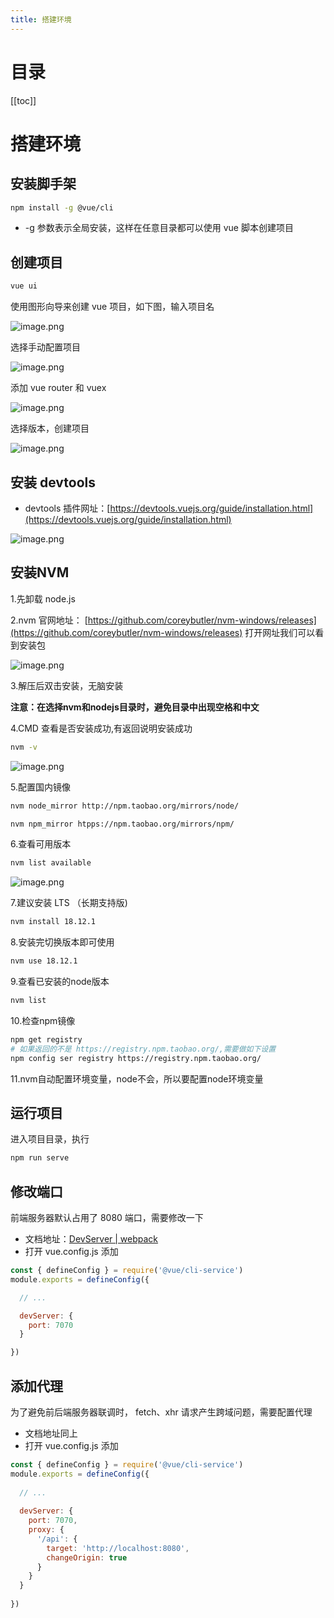 ```yaml
---
title: 搭建环境
---
```

# 目录

[[toc]]

# 搭建环境

## 安装脚手架

```bash
npm install -g @vue/cli
```

- -g 参数表示全局安装，这样在任意目录都可以使用 vue 脚本创建项目
## 创建项目
```bash
vue ui
```
使用图形向导来创建 vue 项目，如下图，输入项目名

![image.png](./img/1674740905794-a2ff72c0-72b5-41ac-99fe-fd3404c7122d.png)

选择手动配置项目

![image.png](./img/1674740919171-26d3cac9-1b45-476c-b1c4-498393311419.png)

添加 vue router 和 vuex

![image.png](./img/1674740930339-3077b498-2bee-40e6-8dc4-212abd232100.png)

选择版本，创建项目

![image.png](./img/1674740943509-afd16a66-b123-42e7-a50d-5f50cc0fd760.png)

## 安装 devtools

- devtools 插件网址：[https://devtools.vuejs.org/guide/installation.html](https://devtools.vuejs.org/guide/installation.html)

![image.png](./img/1674740991299-ef229652-fbc5-4300-a150-5d3958ccb656.png)
## 安装NVM
1.先卸载 node.js

2.nvm 官网地址： [https://github.com/coreybutler/nvm-windows/releases](https://github.com/coreybutler/nvm-windows/releases) 打开网址我们可以看到安装包

![image.png](./img/1674982272247-5e66c015-0989-409d-b1ef-93d9db0cb948.png)

3.解压后双击安装，无脑安装

**注意：在选择nvm和nodejs目录时，避免目录中出现空格和中文**

4.CMD 查看是否安装成功,有返回说明安装成功

```bash
nvm -v
```
![image.png](./img/1674982569890-780ff9be-3684-48a3-8d99-06a2f0ef8d25.png)

5.配置国内镜像

```bash
nvm node_mirror http://npm.taobao.org/mirrors/node/

nvm npm_mirror htpps://npm.taobao.org/mirrors/npm/
```
6.查看可用版本
```bash
nvm list available
```
![image.png](./img/1674982557823-66c508e9-8240-4516-870c-c33430ab98ba.png)

7.建议安装 LTS （长期支持版)

```bash
nvm install 18.12.1
```
8.安装完切换版本即可使用

```bash
nvm use 18.12.1
```
9.查看已安装的node版本

```bash
nvm list
```
10.检查npm镜像
```bash
npm get registry
# 如果返回的不是 https://registry.npm.taobao.org/,需要做如下设置
npm config ser registry https://registry.npm.taobao.org/
```
11.nvm自动配置环境变量，node不会，所以要配置node环境变量

## 运行项目
进入项目目录，执行
```bash
npm run serve
```
## 修改端口
前端服务器默认占用了 8080 端口，需要修改一下

- 文档地址：[DevServer | webpack](https://webpack.js.org/configuration/dev-server/#devserverport)
- 打开 vue.config.js 添加
```javascript
const { defineConfig } = require('@vue/cli-service')
module.exports = defineConfig({

  // ...

  devServer: {
    port: 7070
  }

})
```
## 添加代理
为了避免前后端服务器联调时， fetch、xhr 请求产生跨域问题，需要配置代理

- 文档地址同上
- 打开 vue.config.js 添加
```javascript
const { defineConfig } = require('@vue/cli-service')
module.exports = defineConfig({
    
  // ...
    
  devServer: {
    port: 7070,
    proxy: {
      '/api': {
        target: 'http://localhost:8080',
        changeOrigin: true
      }
    }
  }
    
})
```
